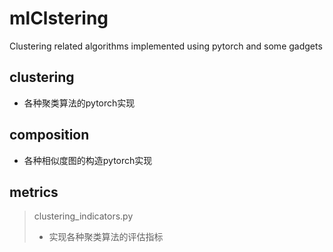 # mlClstering
Clustering related algorithms implemented using pytorch and some gadgets

## clustering
- 各种聚类算法的pytorch实现

## composition
- 各种相似度图的构造pytorch实现

## metrics
> clustering_indicators.py
>- 实现各种聚类算法的评估指标

